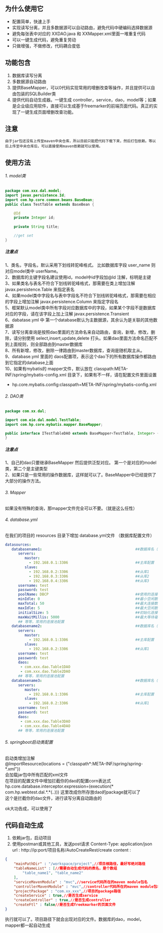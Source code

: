 ## 为什么使用它
- 配置简单，快速上手
- 实现读写分离，并且多数据源可以自动路由，避免代码中硬编码选择数据源
- 避免每张表中对应的 XXDAO.java 和 XXMapper.xml里面一堆重复代码
- 可以一键生成代码，避免重复劳动
- 只做增强，不做修改，代码耦合度低

## 功能包含
1. 数据库读写分离
2. 多数据源自动路由
3. 提供BaseMapper，可以0代码实现常用的增删改查等操作，并且提供可以自由包装的SQLBuilder类
4. 提供代码自动生成器。一键生成 controller，service，dao，model等；如果是企业级应用软件，直接可以生成基于freemarker的前端页面代码。真正的实现了一键生成页面增删改查功能。

## 注意
    由于jar包还没有上传至maven中央仓库，所以目前只能把代码下载下来，然后打包依赖。等以后上传至中央仓库后，可以直接使用maven依赖就可以使用。

## 使用方法
###### 1. model类
```java
package com.xxx.dal.model;
import javax.persistence.Id;
import com.hp.core.common.beans.BaseBean;
public class TestTable extends BaseBean {

	@Id
	private Integer id;
	
	private String title;

	//get set
}
```
##### 注意点
1、类名，字段名，默认采用下划线转驼峰格式。  比如数据库字段 user_name 则对应model类中 userName。   
2、数据库的主键字段名建议使用id，model中id字段加@Id 注解，标明是主键   
3、如果类名与表名不符合下划线转驼峰格式，那需要在类上增加注解 javax.persistence.Table 来指定表名   
4、如果model类中字段名与表中字段名不符合下划线转驼峰格式，那需要在相应的字段上增加注解 javax.persistence.Column 来指定字段名   
5、框架默认model类中所有字段对应数据库中的字段，如果某个字段不是数据库对应的字段，请在该字段上加上注解 javax.persistence.Transient  
6、dabatase.yml 中 第一个database默认为主数据源，其余认为是关联的其他数据源    
7、读写分离查询是按照dao里面的方法命名来自动路由，查询，新增，修改，删除，请分别使用 select,insert,update,delete 打头。如果dao里面方法命名匹配不到上面规则，则全部路由到master数据库    
8、所有新增，修改，删除一律路由到master数据库，查询是随机取主从。    
9、database.yml 里面的  daos配置项，表示这个dao下的所有数据库操作都路由到它指定的database上面      
10、如果有mybatis的 mapper文件，默认放在 classpath:META-INF/spring/mybatis-config.xml 目录下，如果有不一样，请在配置文件里面设置       
 - hp.core.mybatis.config:classpath=META-INF/spring/mybatis-config.xml


###### 2. DAO类
```java
package com.xx.dal;

import com.eie.dal.model.TestTable;
import com.hp.core.mybatis.mapper.BaseMapper;

public interface ITestTableDAO extends BaseMapper<TestTable, Integer> {
}
```

##### 注意点
1、自己的dao只要继承BaseMapper 然后提供泛型对应。 第一个是对应的model类，第二个是主键类型    
2、如果只是一些常用的操作数据库，这样就可以了。BaseMapper中已经提供了大部分的操作方法。    

###### 3. Mapper
如果没有特殊的查询，那mapper文件完全可以不要。（就是这么任性）


###### 4. database.yml
在我们的项目的 resources 目录下增加 database.yml文件 （数据库配置文件）
```yaml
datasources:
   databasename1:                                           ##数据库名（必须要填写）
      servers:
         master:
           - 192.168.0.1:3306                               ##主库配置
         slave:
           - 192.168.0.2:3306                               ##从库1
           - 192.168.0.3:3306                               ##从库2
           - 192.168.0.4:3306                               ##从库3
      username: test
      password: test
      poolName: DBCP                                        ##使用的连接池，可选（DBCP，DRUID）。默认DBCP
      minIdle: 0                                            ##最小空闲数
      maxTotal: 50                                          ##最大连接数
      maxIdle: 5                                            ##最大空闲数
      initialSize: 5                                        ##初始化连接数
      maxWaitMillis: 5000                                   ##最大等待毫秒数
      ## 等等，常用的连接池配置
   databasename2:                                           ##数据库名（必须要填写）
      servers:
         master:
           - 192.168.0.1:3306                               ##主库配置
         slave:
           - 192.168.0.2:3306                               ##从库1
      username: test
      password: test
      daos:
       - com.xxx.dao.Table1DAO
       - com.xxx.dao.Table2DAO
      ## 等等，常用的连接池配置
   databasename3:                                           ##数据库名（必须要填写）
      servers:
         master:
           - 192.168.0.1:3306                               ##主库配置
         slave:
           - 192.168.0.2:3306                               ##从库1
      username: test
      password: test
      daos:
       - com.xxx.dao.Table3DAO
       - com.xxx.dao.Table4DAO
      ## 等等，常用的连接池配置
```


###### 5. springboot启动类配置
启动类增加注解    
    @ImportResource(locations = {"classpath\*:META-INF/spring/spring-\*.xml"})        
会加载jar包中所有匹配的xml文件          
在项目的配置文件中增加拦截你的dao的配置corn表达式       
    hp.core.database.interceptor.expression=(execution(\* com.hp.webtest.dal.\*.\*(..)))  这里改成你所存放dao的package就可以了     
这个是拦截你的dao文件，进行读写分离自动路由的 


ok大功告成，可以使用了



## 代码自动生成
1. 依赖jar包，启动项目
2. 使用postman或其他工具，发送post请求
Content-Type: application/json
url : http://ip:port/项目名称/AutoCreateRest/create
content :
```json
{
	"mainPathDir" : "/workspace/project",//项目根路径，最好写绝对路径
	"tableNameList" : [//需要自动生成代码的表名，是个数组
		"table_name1", "table_name2"
	],
	"serviceMavenModule" : "mvc",//service代码所在的maven module包名
	"controllerMavenModule" : "mvc",//controller代码所在的maven module包名
	"projectPackage" : "com.xx.xxx",//项目的package路径
	"createService" : true,//是否生成service
	"createController" : true,//是否生成controller
	"createFtl" : false//是否生成freekmarker的页面文件
}
```
执行就可以了。项目路径下就会出现对应的文件。数据库的dao，model，mapper都一起自动生成

